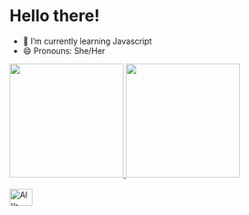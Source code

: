# Hello there!
- 🌱 I’m currently learning Javascript
- 😄 Pronouns: She/Her
<div> 
  <a href = "www.linkedin.com/in/alycia-lima-">  
  <img height = "200em" src = "https://github-readme-stats.vercel.app/api?username=AlyciaSilva&show_icons=true&&theme=dracula&include_all_commits=true&count_private=true"/>
  <img height = "200em" src = "https://github-readme-stats.vercel.app/api/top-langs/?username=AlyciaSilva&layout=compact&langs_count=16&theme=dracula"/>
</div>
<div style = "display: inline_block"> <br>
  <img aligh = "center" alt = "Aly-python" height = "30" width = "40" src= " 	https://img.shields.io/badge/Python-3776AB?style=for-the-badge&logo=python&logoColor=white"/>
</div>
  
